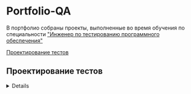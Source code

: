# Portfolio-QA

В портфолио собраны проекты, выполненные во время обучения по специальности ["Инженер по тестированию программного обеспечения"](https://software-testing.ru/edu/3-online/331-qa-engineer#%D1%83%D1%81%D0%BB%D0%BE%D0%B2%D0%B8%D1%8F)

[Проектирование тестов](#test-design)<br>






## <a name="test-design" />Проектирование тестов

<details><summary>Нарисовать mindmap проекта</summary>
Решение для проекта ["ДоДо Пицца"](https://ibb.co/WNZYJrK0)

![Mindmap](https://ibb.co/WNZYJrK0)

[Ассоциативная карта в большом разрешении](https://ibb.co/WNZYJrK0)


</details>
